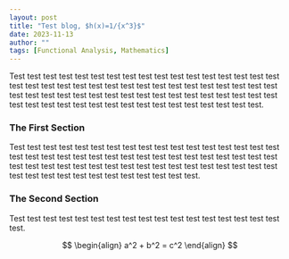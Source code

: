 ```yaml
---
layout: post
title: "Test blog, $h(x)=1/{x^3}$"
date: 2023-11-13
author: ""
tags: [Functional Analysis, Mathematics]
---
```

 
Test test test test test test test test test test test test test test test test test test test test test test test test test test test test test test test test test test test test test test test test test test test test test test test test test test test test test test test test test test test test test test test test test test test.

### The First Section
Test test test test test test test test test test test test test test test test test test test test test test test test test test test test test test test test test test test test test test test test test test test test test test test test test test test test test test test test test test test test test test test.

### The Second Section
Test test test test test test test test test test test test test test test test test test.

$$
\begin{align}
a^2 + b^2 = c^2
\end{align}
$$


